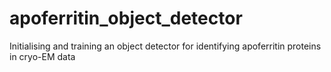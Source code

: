 # apoferritin_object_detector
Initialising and training an object detector for identifying apoferritin proteins in cryo-EM data

